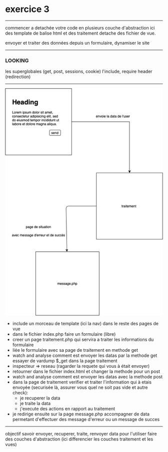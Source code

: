 
# exercice 3 #
****

commencer a detachée votre code en plusieurs couche d'abstraction 
ici des template de balise html et des traitement detache des fichier de vue.

envoyer et traiter des données depuis un formulaire, dynamiser le site 

****

### LOOKING ###
les superglobales (get, post, sessions, cookie)
l'include, require
header (redirection)

****

![dessin](asset/dessin_exercice_3.png)

  

* include un morceau de template (ici la nav) dans le reste des pages de vue 
* dans le fichier index.php faire un formulaire (libre) 
* creer un page traitement.php qui servira a traiter les informations du formulaire
* liée le formulaire avec sa page de traitement en methode get
* watch and analyse comment est envoyer les datas par la methode get essayer de vardump $_get dans la page traitement
* inspecteur => reseau (ragarder la requete qui vous à était envoyer)
* retourner dans le fichier index.html et changer la methode pour un post  
* watch and analyse comment est envoyer les datas avec la methode post
* dans la page de traitement verifier et traiter l'information qui à etais envoyée (securisée là, assurer vous quel ne soit pas vide et autre check):
  * je recuperer la data
  * je traite la data 
  * j'execute des actions en rapport au traitement 
* je redirige ensuite sur la page message.php accompagner de data permetant d'effectuer des message d'erreur ou un message de succes 

****
objectif savoir envoyer, recuperer, traite, renvoyer data pour l'utiliser 
faire des couches d'abstraction (ici differencier les couches traitement et les vues)
